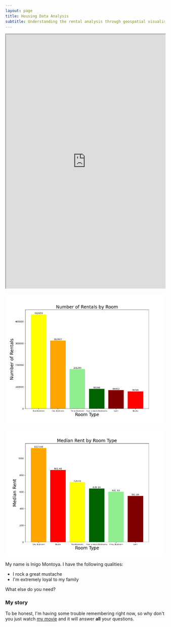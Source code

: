 ```yaml
---
layout: page
title: Housing Data Analysis
subtitle: Understanding the rental analysis through geospatial visualisation
---
```


<iframe width="100%" height="800" src="https://jaoshang.github.io/QM2groupproject/assets/boroughprices.html"></iframe>

![Rents by Room Type](assets/img/rentplot.png)

![Prices by Room Type](assets/img/priceplot.png)

My name is Inigo Montoya. I have the following qualities:

- I rock a great mustache
- I'm extremely loyal to my family

What else do you need?

### My story

To be honest, I'm having some trouble remembering right now, so why don't you just watch [my movie](https://en.wikipedia.org/wiki/The_Princess_Bride_%28film%29) and it will answer **all** your questions.
